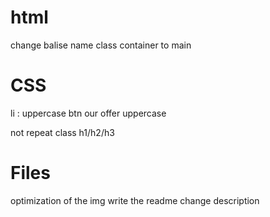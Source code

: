 # html
change balise name
class container to main

# CSS
li : uppercase
btn our offer uppercase

not repeat class
h1/h2/h3


# Files
optimization of the img
write the readme
change description